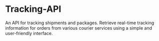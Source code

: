 # Tracking-API
An API for tracking shipments and packages. Retrieve real-time tracking information for orders from various courier services using a simple and user-friendly interface.
